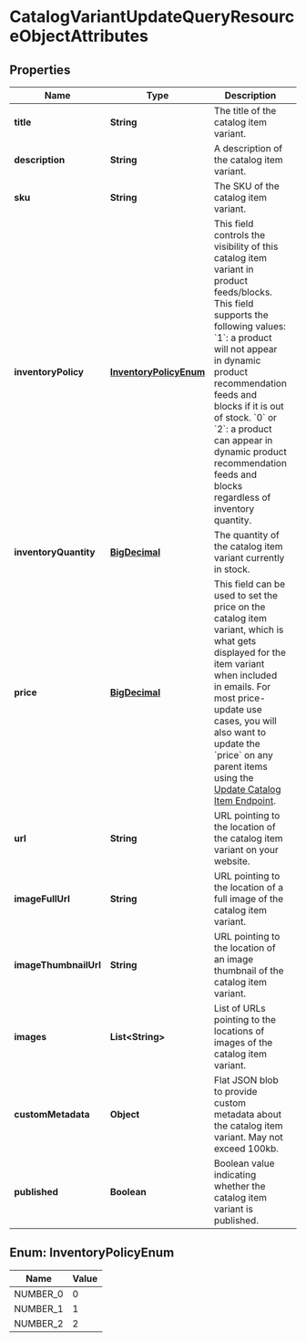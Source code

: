 # CatalogVariantUpdateQueryResourceObjectAttributes

## Properties
Name | Type | Description | Notes
------------ | ------------- | ------------- | -------------
**title** | **String** | The title of the catalog item variant. |  [optional]
**description** | **String** | A description of the catalog item variant. |  [optional]
**sku** | **String** | The SKU of the catalog item variant. |  [optional]
**inventoryPolicy** | [**InventoryPolicyEnum**](#InventoryPolicyEnum) | This field controls the visibility of this catalog item variant in product feeds/blocks. This field supports the following values: &#x60;1&#x60;: a product will not appear in dynamic product recommendation feeds and blocks if it is out of stock. &#x60;0&#x60; or &#x60;2&#x60;: a product can appear in dynamic product recommendation feeds and blocks regardless of inventory quantity. |  [optional]
**inventoryQuantity** | [**BigDecimal**](BigDecimal.md) | The quantity of the catalog item variant currently in stock. |  [optional]
**price** | [**BigDecimal**](BigDecimal.md) | This field can be used to set the price on the catalog item variant, which is what gets displayed for the item variant when included in emails. For most price-update use cases, you will also want to update the &#x60;price&#x60; on any parent items using the [Update Catalog Item Endpoint](https://developers.klaviyo.com/en/reference/update_catalog_item). |  [optional]
**url** | **String** | URL pointing to the location of the catalog item variant on your website. |  [optional]
**imageFullUrl** | **String** | URL pointing to the location of a full image of the catalog item variant. |  [optional]
**imageThumbnailUrl** | **String** | URL pointing to the location of an image thumbnail of the catalog item variant. |  [optional]
**images** | **List&lt;String&gt;** | List of URLs pointing to the locations of images of the catalog item variant. |  [optional]
**customMetadata** | **Object** | Flat JSON blob to provide custom metadata about the catalog item variant. May not exceed 100kb. |  [optional]
**published** | **Boolean** | Boolean value indicating whether the catalog item variant is published. |  [optional]

<a name="InventoryPolicyEnum"></a>
## Enum: InventoryPolicyEnum
Name | Value
---- | -----
NUMBER_0 | 0
NUMBER_1 | 1
NUMBER_2 | 2
